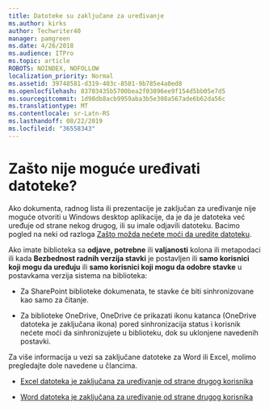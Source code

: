 ```yaml
---
title: Datoteke su zaključane za uređivanje
ms.author: kirks
author: Techwriter40
manager: pamgreen
ms.date: 4/26/2018
ms.audience: ITPro
ms.topic: article
ROBOTS: NOINDEX, NOFOLLOW
localization_priority: Normal
ms.assetid: 39748581-d319-403c-8501-9b785e4a0ed8
ms.openlocfilehash: 83703435b5700bea2f03896ee9f154d5bb05e7d5
ms.sourcegitcommit: 1d98db8acb9959aba3b5e308a567ade6b62da56c
ms.translationtype: MT
ms.contentlocale: sr-Latn-RS
ms.lasthandoff: 08/22/2019
ms.locfileid: "36558343"
---
```

# <a name="why-cant-i-edit-files"></a>Zašto nije moguće uređivati datoteke?

Ako dokumenta, radnog lista ili prezentacije je zaključan za uređivanje nije moguće otvoriti u Windows desktop aplikacije, da je da je datoteka već uređuje od strane nekog drugog, ili su imale odjavili datoteku. Bacimo pogled na neki od razloga [Zašto možda nećete moći da uredite datoteku](https://support.office.com/article/why-can-t-i-edit-this-file-97315f48-aa5e-49d3-a4ae-a14b73daf87b).

Ako imate biblioteka sa **odjave, potrebne** ili **valjanosti** kolona ili metapodaci ili kada **Bezbednost radnih verzija stavki** je postavljen ili **samo korisnici koji mogu da uređuju** ili **samo korisnici koji mogu da odobre stavke** u postavkama verzija sistema na biblioteka:

- Za SharePoint biblioteke dokumenata, te stavke će biti sinhronizovane kao samo za čitanje.

- Za biblioteke OneDrive, OneDrive će prikazati ikonu katanca (OneDrive datoteka je zaključana ikona) pored sinhronizacija status i korisnik nećete moći da sinhronizujete u biblioteku, dok su uklonjene navedenih postavki. 

Za više informacija u vezi sa zaključane datoteke za Word ili Excel, molimo pregledajte dole navedene u člancima.

- [Excel datoteka je zaključana za uređivanje od strane drugog korisnika](https://support.office.com/article/Excel-file-is-locked-for-editing-by-another-user-6fa93887-2c2c-45f0-abcc-31b04aed68b3)

- [Word datoteka je zaključana za uređivanje od strane drugog korisnika](https://support.microsoft.com/help/313472/the-document-is-locked-for-editing-by-another-user-error-message-when)


